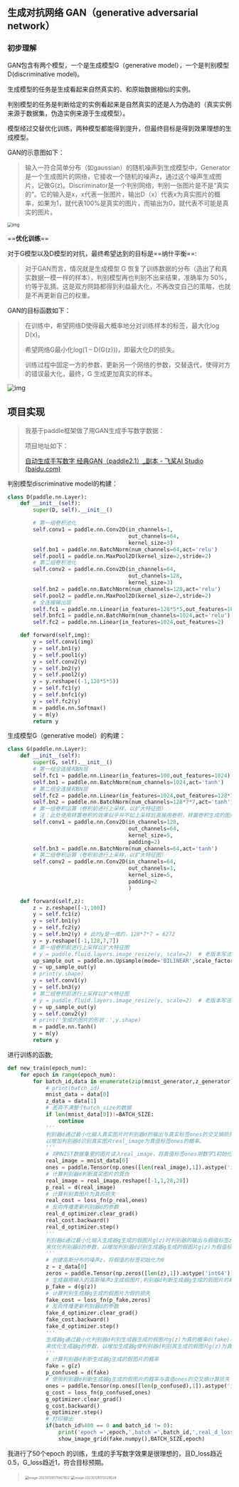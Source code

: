 ## 生成对抗网络 GAN（generative adversarial network）

### 初步理解

GAN包含有两个模型，一个是生成模型G（generative model），一个是判别模型D(discriminative model)。

生成模型的任务是生成看起来自然真实的、和原始数据相似的实例。

判别模型的任务是判断给定的实例看起来是自然真实的还是人为伪造的（真实实例来源于数据集，伪造实例来源于生成模型）。

模型经过交替优化训练，两种模型都能得到提升，但最终目标是得到效果理想的生成模型。

GAN的示意图如下：

> 输入一符合简单分布（如gaussian）的随机噪声到生成模型中，Generator是一个生成图片的网络，它接收一个随机的噪声z，通过这个噪声生成图片，记做G(z)。Discriminator是一个判别网络，判别一张图片是不是“真实的”。它的输入是x，x代表一张图片，输出D（x）代表x为真实图片的概率，如果为1，就代表100%是真实的图片，而输出为0，就代表不可能是真实的图片。

<img src="https://yoga-typora-photo.oss-cn-beijing.aliyuncs.com/typora_img/v2-48a6a2a8b213f4bd52dfb694ad292f00_1440w.png" alt="img" style="zoom:67%;" />

==**优化训练**==

对于G模型以及D模型的对抗，最终希望达到的目标是==纳什平衡==:

> 对于GAN而言，情况就是生成模型 G 恢复了训练数据的分布（造出了和真实数据一模一样的样本），判别模型再也判别不出来结果，准确率为 50%，约等于乱猜。这是双方网路都得到利益最大化，不再改变自己的策略，也就是不再更新自己的权重。

GAN的目标函数如下：

>  在训练中，希望网络D使得最大概率地分对训练样本的标签，最大化log D(x)。
>
> 希望网络G最小化log(1 – D(G(z)))，即最大化D的损失。
>
> 训练过程中固定一方的参数，更新另一个网络的参数，交替迭代，使得对方的错误最大化，最终，G 生成更加真实的样本。



![img](https://yoga-typora-photo.oss-cn-beijing.aliyuncs.com/typora_img/v2-64263acb7eeb012f7fa7e80446d4dac3_1440w.png)



## 项目实现

> 我基于paddle框架做了用GAN生成手写数字数据：
>
> 项目地址如下：
>
> [自动生成手写数字 经典GAN（paddle2.1）_副本 - 飞桨AI Studio (baidu.com)](https://aistudio.baidu.com/aistudio/projectdetail/5421751?contributionType=1)

判别模型discriminative model的构建：

```python
class D(paddle.nn.Layer):
    def __init__(self):
        super(D, self).__init__()

        # 第一组卷积池化
        self.conv1 = paddle.nn.Conv2D(in_channels=1,
                                      out_channels=64,
                                      kernel_size=3)
        self.bn1 = paddle.nn.BatchNorm(num_channels=64,act='relu')
        self.pool1 = paddle.nn.MaxPool2D(kernel_size=2,stride=2)
        # 第二组卷积池化
        self.conv2 = paddle.nn.Conv2D(in_channels=64,
                                      out_channels=128,
                                      kernel_size=3)
        self.bn2 = paddle.nn.BatchNorm(num_channels=128,act='relu')
        self.pool2 = paddle.nn.MaxPool2D(kernel_size=2,stride=2)
        # 全连接输出层
        self.fc1 = paddle.nn.Linear(in_features=128*5*5,out_features=1024)
        self.bnfc1 = paddle.nn.BatchNorm(num_channels=1024,act='relu')
        self.fc2 = paddle.nn.Linear(in_features=1024,out_features=2)

    def forward(self,img):
        y = self.conv1(img)
        y = self.bn1(y)
        y = self.pool1(y)
        y = self.conv2(y)
        y = self.bn2(y)
        y = self.pool2(y)
        y = y.reshape((-1,128*5*5))
        y = self.fc1(y)
        y = self.bnfc1(y)
        y = self.fc2(y)
        m = paddle.nn.Softmax()
        y = m(y)
        return y
```

生成模型G（generative model）的构建：

```python
class G(paddle.nn.Layer):
    def __init__(self):
        super(G, self).__init__()
        # 第一组全连接和BN层
        self.fc1 = paddle.nn.Linear(in_features=100,out_features=1024)
        self.bn1 = paddle.nn.BatchNorm(num_channels=1024,act='tanh')
        # 第二组全连接和BN层
        self.fc2 = paddle.nn.Linear(in_features=1024,out_features=128*7*7)
        self.bn2 = paddle.nn.BatchNorm(num_channels=128*7*7,act='tanh')
        # 第一组卷积运算（卷积前进行上采样，以扩大特征图）
        # 注：此处使用转置卷积的效果似乎并不如上采样后直接用卷积，转置卷积生成的图片噪点有点多
        self.conv1 = paddle.nn.Conv2D(in_channels=128,
                                      out_channels=64,
                                      kernel_size=5,
                                      padding=2)
        self.bn3 = paddle.nn.BatchNorm(num_channels=64,act='tanh')
        # 第二组卷积运算（卷积前进行上采样，以扩大特征图）
        self.conv2 = paddle.nn.Conv2D(in_channels=64,
                                      out_channels=1,
                                      kernel_size=5,
                                      padding=2
                                      )

    def forward(self,z):
        z = z.reshape([-1,100])
        y = self.fc1(z)
        y = self.bn1(y)
        y = self.fc2(y)
        y = self.bn2(y) # 此时y是一维的，128*7*7 = 6272
        y = y.reshape([-1,128,7,7])
        # 第一组卷积前进行上采样以扩大特征图
        # y = paddle.fluid.layers.image_resize(y, scale=2)  # 老版本写法
        up_sample_out = paddle.nn.Upsample(mode='BILINEAR',scale_factor=2)
        y = up_sample_out(y)
        # print(y.shape)
        y = self.conv1(y)
        y = self.bn3(y)
        # 第二组卷积前进行上采样以扩大特征图
        # y = paddle.fluid.layers.image_resize(y, scale=2)  # 老版本写法
        y = up_sample_out(y)
        y = self.conv2(y)
        # print('生成的图片的形状：',y.shape)
        m = paddle.nn.Tanh()
        y = m(y)
        return y
```

进行训练的函数;

```python
def new_train(epoch_num):
    for epoch in range(epoch_num):
        for batch_id,data in enumerate(zip(mnist_generator,z_generator)):
            # print(batch_id)
            mnist_data = data[0]
            z_data = data[1]
            # 丢弃不满整个batch_size的数据
            if len(mnist_data[0])!=BATCH_SIZE:
                continue
            '''
            判别器d通过最小化输入真实图片时判别器d的输出与真实标签ones的交叉熵损失，来优化判别器的参数，
            以增加判别器d识别真实图片real_image为真值标签ones的概率。
            '''
            # 将MNIST数据集里的图片读入real_image，将真值标签ones用数字1初始化
            real_image = mnist_data[0]
            ones = paddle.Tensor(np.ones([len(real_image),1]).astype('int64'))  # 标签全部都是1
            # 计算判别器d判断真实图片的真伪
            real_image = real_image.reshape([-1,1,28,28])
            p_real = d(real_image)
            # 计算判别真图片为真的损失
            real_cost = loss_fn(p_real,ones)
            # 反向传播更新判别器d的参数
            real_d_optimizer.clear_grad()
            real_cost.backward()
            real_d_optimizer.step()
            '''
            判别器d通过最小化输入生成器g生成的假图片g(z)时判别器的输出与假值标签zeros的交叉熵损失，
            来优化判别器d的参数，以增加判别器d识别生成器g生成的假图片g(z)为假值标签zeros的概率。
            '''
            # 创建高斯分布的噪声z，将假值的标签初始化为0
            z = z_data[0]
            zeros = paddle.Tensor(np.zeros([len(z),1]).astype('int64'))
            # 生成器用输入的高斯噪声z生成假图片,判别器d判断生成器g生成的假图片的概率
            p_fake = d(g(z))
            # 计算判别生成器g生成的假图片为假的损失
            fake_cost = loss_fn(p_fake,zeros)
            # 反向传播更新判别器d的参数
            fake_d_optimizer.clear_grad()
            fake_cost.backward()
            fake_d_optimizer.step()
            '''
            生成器g通过最小化判别器d判别生成器生成的假图片g(z)为真的概率d(fake)与真值标签ones的交叉熵损失，
            来优化生成器g的参数，以增加生成器g使判别器d判别其生成的假图片g(z)为真值标签ones的概率。
            '''
            # 计算判别器d判断生成器g生成的假图片的概率
            fake = g(z)
            p_confused = d(fake)
            # 使用判别器d判断生成器g生成的假图片的概率与真值ones的交叉熵计算损失
            ones = paddle.Tensor(np.ones([len(p_confused),1]).astype('int64'))  # 标签全部都是1
            g_cost = loss_fn(p_confused,ones)
            g_optimizer.clear_grad()
            g_cost.backward()
            g_optimizer.step()
            # 打印输出
            if(batch_id%400 == 0 and batch_id != 0):
                print('epoch =',epoch,',batch =',batch_id,',real_d_loss =',real_cost.numpy(),',fake_d_loss =',fake_cost.numpy(),'g_loss =',g_cost.numpy())
                show_image_grid(fake.numpy(),BATCH_SIZE,epoch)
```

我进行了50个epoch 的训练，生成的手写数字效果是很理想的，且D_loss趋近0.5，G_loss趋近1，符合目标预期。

> <img src="https://yoga-typora-photo.oss-cn-beijing.aliyuncs.com/typora_img/image-20230128171947902.png" alt="image-20230128171947902" style="zoom:50%;" />
>
> <img src="https://yoga-typora-photo.oss-cn-beijing.aliyuncs.com/typora_img/image-20230128172029028.png" alt="image-20230128172029028" style="zoom:50%;" />







